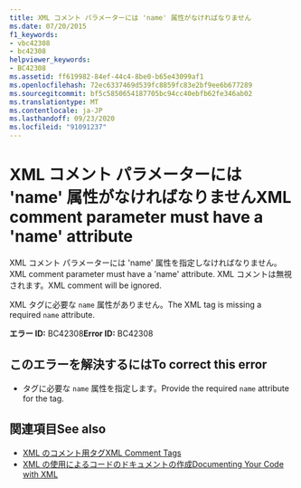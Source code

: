 ```yaml
---
title: XML コメント パラメーターには 'name' 属性がなければなりません
ms.date: 07/20/2015
f1_keywords:
- vbc42308
- bc42308
helpviewer_keywords:
- BC42308
ms.assetid: ff619982-84ef-44c4-8be0-b65e43099af1
ms.openlocfilehash: 72ec6337469d539fc8859fc83e2bf9ee6b677289
ms.sourcegitcommit: bf5c5850654187705bc94cc40ebfb62fe346ab02
ms.translationtype: MT
ms.contentlocale: ja-JP
ms.lasthandoff: 09/23/2020
ms.locfileid: "91091237"
---
```

# <a name="xml-comment-parameter-must-have-a-name-attribute"></a><span data-ttu-id="38156-102">XML コメント パラメーターには 'name' 属性がなければなりません</span><span class="sxs-lookup"><span data-stu-id="38156-102">XML comment parameter must have a 'name' attribute</span></span>

<span data-ttu-id="38156-103">XML コメント パラメーターには 'name' 属性を指定しなければなりません。</span><span class="sxs-lookup"><span data-stu-id="38156-103">XML comment parameter must have a 'name' attribute.</span></span> <span data-ttu-id="38156-104">XML コメントは無視されます。</span><span class="sxs-lookup"><span data-stu-id="38156-104">XML comment will be ignored.</span></span>  
  
 <span data-ttu-id="38156-105">XML タグに必要な `name` 属性がありません。</span><span class="sxs-lookup"><span data-stu-id="38156-105">The XML tag is missing a required `name` attribute.</span></span>  
  
 <span data-ttu-id="38156-106">**エラー ID:** BC42308</span><span class="sxs-lookup"><span data-stu-id="38156-106">**Error ID:** BC42308</span></span>  
  
## <a name="to-correct-this-error"></a><span data-ttu-id="38156-107">このエラーを解決するには</span><span class="sxs-lookup"><span data-stu-id="38156-107">To correct this error</span></span>  
  
- <span data-ttu-id="38156-108">タグに必要な `name` 属性を指定します。</span><span class="sxs-lookup"><span data-stu-id="38156-108">Provide the required `name` attribute for the tag.</span></span>  
  
## <a name="see-also"></a><span data-ttu-id="38156-109">関連項目</span><span class="sxs-lookup"><span data-stu-id="38156-109">See also</span></span>

- [<span data-ttu-id="38156-110">XML のコメント用タグ</span><span class="sxs-lookup"><span data-stu-id="38156-110">XML Comment Tags</span></span>](../language-reference/xmldoc/index.md)
- [<span data-ttu-id="38156-111">XML の使用によるコードのドキュメントの作成</span><span class="sxs-lookup"><span data-stu-id="38156-111">Documenting Your Code with XML</span></span>](../programming-guide/program-structure/documenting-your-code-with-xml.md)
